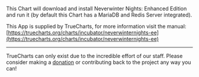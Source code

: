 This Chart will download and install Neverwinter Nights: Enhanced Edition and run it (by default this Chart has a MariaDB and Redis Server integrated).

This App is supplied by TrueCharts, for more information visit the manual: [https://truecharts.org/charts/incubator/neverwinternights-ee](https://truecharts.org/charts/incubator/neverwinternights-ee)

---

TrueCharts can only exist due to the incredible effort of our staff.
Please consider making a [donation](https://truecharts.org/about/sponsor) or contributing back to the project any way you can!
